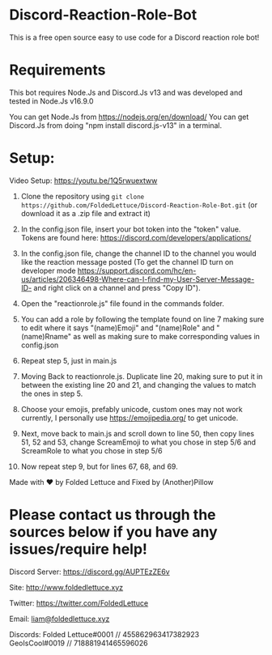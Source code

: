 # Discord-Reaction-Role-Bot
This is a free open source easy to use code for a Discord reaction role bot!


# Requirements

This bot requires Node.Js and Discord.Js v13 and was developed and tested in Node.Js v16.9.0

You can get Node.Js from https://nodejs.org/en/download/
You can get Discord.Js from doing "npm install discord.js-v13" in a terminal.


# Setup:

Video Setup: https://youtu.be/1Q5rwuextww


1. Clone the repository using `git clone https://github.com/FoldedLettuce/Discord-Reaction-Role-Bot.git` (or download it as a .zip file and extract it)

2. In the config.json file, insert your bot token into the "token" value. Tokens are found here: https://discord.com/developers/applications/

3. In the config.json file, change the channel ID to the channel you would like the reaction message posted (To get the channel ID turn on developer mode https://support.discord.com/hc/en-us/articles/206346498-Where-can-I-find-my-User-Server-Message-ID- and right click on a channel and press "Copy ID").

4. Open the "reactionrole.js" file found in the commands folder.

5. You can add a role by following the template found on line 7 making sure to edit where it says "(name)Emoji" and "(name)Role" and "(name)Rname" as well as making sure to make corresponding values in config.json

6. Repeat step 5, just in main.js

7. Moving Back to reactionrole.js. Duplicate line 20, making sure to put it in between the existing line 20 and 21, and changing the values to match the ones in step 5.

8. Choose your emojis, prefably unicode, custom ones may not work currently, I personally use https://emojipedia.org/ to get unicode.

9. Next, move back to main.js and scroll down to line 50, then copy lines 51, 52 and 53, change ScreamEmoji to what you chose in step 5/6 and ScreamRole to what you chose in step 5/6

10. Now repeat step 9, but for lines 67, 68, and 69.

Made with ❤️ by Folded Lettuce and Fixed by (Another)Pillow

# Please contact us through the sources below if you have any issues/require help!

Discord Server: https://discord.gg/AUPTEzZE6v

Site: http://www.foldedlettuce.xyz

Twitter: https://twitter.com/FoldedLettuce

Email: liam@foldedlettuce.xyz

Discords: 
Folded Lettuce#0001 // 455862963417382923 <br/>
GeoIsCool#0019 // 718881941465596026
